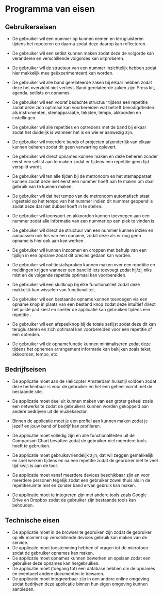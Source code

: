 # Programma van eisen

## Gebruikerseisen

* De gebruiker wil een nummer op kunnen nemen en terugluisteren tijdens het repeteren en daarna zodat deze daarop kan reflecteren.
* De gebruiker wil een setlist kunnen maken zodat deze de volgorde kan veranderen en verschillende volgordes kan uitproberen.
* De gebruiker wil de structuur van een nummer inzichtelijk hebben zodat hier makkelijk mee geëxperimenteerd kan worden.
* De gebruiker wil alle band gerelateerde zaken bij elkaar hebben zodat deze het overzicht niet verliest. Band gerelateerde zaken zijn: Press kit, agenda, setlists en opnames.
* De gebruiker wil een vooraf bedachte structuur tijdens een repetitie zodat deze zich optimaal kan voorbereiden wat betreft benodigdheden als instrumenten, stemapparaatje, teksten, tempo, akkoorden en instellingen.
* De gebruiker wil alle repetities en optredens met de band bij elkaar zodat het duidelijk is wanneer het is en wie er aanwezig zijn.
* De gebruiker wil meerdere bands of projecten afzonderlijk van elkaar kunnen beheren zodat dit geen verwarring oplevert. 



* De gebruiker wil direct opnames kunnen maken en deze beheren zonder eerst een setlist aan te maken zodat er tijdens een repetitie geen tijd verspild wordt.
* De gebruiker wil ten alle tijden bij de metronoom en het stemapparaat kunnen zodat deze niet eerst een nummer hoeft aan te maken om daar gebruik van te kunnen maken.
* De gebruiker wil dat het tempo van de metronoom automatisch staat ingesteld op het tempo van het nummer indien dit nummer geopend is zodat deze dat niet dubbel hoeft in te stellen.
* De gebruiker wil toonsoort en akkoorden kunnen toevoegen aan een nummer zodat alle informatie van een nummer op een plek te vinden is.
* De gebruiker wil direct de structuur van een nummer kunnen inzien en aanpassen ook los van een opname, zodat deze als er nog geen opname is hier ook aan kan werken  .
* De gebruiker wil kunnen inzoomen en croppen met behulp van een tijdlijn in een opname zodat dit precies gedaan kan worden.
* De gebruiker wil notities/afspraken kunnen maken over een repetitie en meldingen krijgen wanneer een bandlid iets toevoegt zodat hij/zij niks mist en de volgende repetitie optimaal kan voorbereiden.



* De gebruiker wil een sluitknop bij elke functionaliteit zodat deze makkelijk kan wisselen van functionaliteit.
* De gebruiker wil een bestaande opname kunnen toevoegen via een opname knop in plaats van een bestand knop zodat deze intuïtief direct het juiste pad kiest en sneller de applicatie kan gebruiken tijdens een repetitie  .
* De gebruiker wil een afspeelknop bij de totale setlijst zodat deze dit kan terugluisteren en zich optimaal kan voorbereiden voor een repetitie of een optreden.
* De gebruiker wil de opnamefunctie kunnen minimaliseren zodat deze tijdens het opnemen arrangement informatie kan bekijken zoals tekst, akkoorden, tempo, etc.

## Bedrijfseisen

* De applicatie moet aan de Helicopter Amsterdam huisstijl voldoen zodat deze herkenbaar is voor de gebruiker en het een geheel vormt met de bestaande site.
* De applicatie moet deel uit kunnen maken van een groter geheel zoals een netwerksite zodat de gebruikers kunnen worden gekoppeld aan andere bedrijven uit de muzieksector.
* Binnen de applicatie moet je een profiel aan kunnen maken zodat je jezelf en jouw band of bedrijf kan profileren.



* De applicatie moet volledig zijn en alle functionaliteiten uit de Comparison Chart bevatten zodat de gebruiker niet meerdere tools hoeft te gebruiken.
* De applicatie moet gebruiksvriendelijk zijn, dat wil zeggen gemakkelijk en snel werken tijdens en na een repetitie zodat de gebruiker niet te veel tijd kwijt is aan de tool.
* De applicatie moet vanaf meerdere devices beschikbaar zijn en voor meerdere personen tegelijk zodat een gebruiker zowel thuis als in de repetitieruimte met en zonder band ervan gebruik kan maken.
* De applicatie moet te integreren zijn met andere tools zoals Google Drive en Dropbox zodat de gebruiker zijn bestaande tools kan behouden.

## Technische eisen

* De applicatie moet in de browser te gebruiken zijn zodat de gebruiker op elk moment op verschillende devices gebruik kan maken van de service.
* De applicatie moet toestemming hebben of vragen tot de microfoon zodat de gebruiker opnames kan maken.
* De applicatie moet opnames kunnen bewerken en opslaan zodat een gebruiker deze opnames kan hergebruiken.
* De applicatie moet \(toegang tot\) een database hebben om de opnames en eventueel andere documenten te bewaren.
* De applicatie moet integreerbaar zijn in een andere online omgeving zodat bedrijven deze applicatie binnen hun eigen omgeving kunnen aanbieden. 



